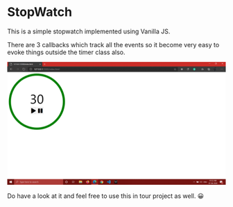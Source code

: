 # StopWatch
This is a simple stopwatch implemented using Vanilla JS.

There are 3 callbacks which track all the events so it become very easy to evoke things outside the timer class also.

![](https://github.com/shaksham08/StopWatch/blob/master/test.gif)

Do have a look at it and feel free to use this in tour project as well. 😀



